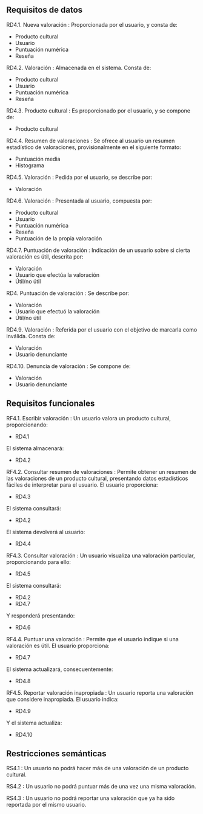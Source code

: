 ## Requisitos de datos

RD4.1. Nueva valoración
: Proporcionada por el usuario, y consta de:

 - Producto cultural
 - Usuario
 - Puntuación numérica
 - Reseña

RD4.2. Valoración
: Almacenada en el sistema. Consta de:

 - Producto cultural
 - Usuario
 - Puntuación numérica
 - Reseña

RD4.3. Producto cultural
: Es proporcionado por el usuario, y se compone de:

 - Producto cultural

RD4.4. Resumen de valoraciones
: Se ofrece al usuario un resumen estadístico de valoraciones, provisionalmente en el siguiente formato:

 - Puntuación media
 - Histograma
 <!-- TODO: podría haber más datos relevantes o incluso datos más relevantes -->

RD4.5. Valoración
: Pedida por el usuario, se describe por:

 - Valoración

RD4.6. Valoración
: Presentada al usuario, compuesta por:

 - Producto cultural
 - Usuario
 - Puntuación numérica
 - Reseña
 - Puntuación de la propia valoración

RD4.7. Puntuación de valoración
: Indicación de un usuario sobre si cierta valoración es útil, descrita por:

 - Valoración
 - Usuario que efectúa la valoración
 - Útil/no útil

RD4. Puntuación de valoración
: Se describe por:

 - Valoración
 - Usuario que efectuó la valoración
 - Útil/no útil

RD4.9. Valoración
: Referida por el usuario con el objetivo de marcarla como inválida. Consta de:

 - Valoración
 - Usuario denunciante

RD4.10. Denuncia de valoración
: Se compone de:

 - Valoración
 - Usuario denunciante

 
## Requisitos funcionales

RF4.1. Escribir valoración
: Un usuario valora un producto cultural, proporcionando:

  - RD4.1

El sistema almacenará:

  - RD4.2

RF4.2. Consultar resumen de valoraciones
: Permite obtener un resumen de las valoraciones de un producto cultural, presentando datos estadísticos fáciles de interpretar para el usuario. El usuario proporciona:

 - RD4.3

El sistema consultará:

 - RD4.2

El sistema devolverá al usuario:

 - RD4.4

RF4.3. Consultar valoración
: Un usuario visualiza una valoración particular, proporcionando para ello:

 - RD4.5

El sistema consultará:

 - RD4.2
 - RD4.7

Y responderá presentando:

 - RD4.6

RF4.4. Puntuar una valoración
: Permite que el usuario indique si una valoración es útil. El usuario proporciona:

 - RD4.7

El sistema actualizará, consecuentemente:

 - RD4.8

RF4.5. Reportar valoración inapropiada
: Un usuario reporta una valoración que considere inapropiada. El usuario indica:

 - RD4.9

Y el sistema actualiza:

 - RD4.10

 
## Restricciones semánticas

RS4.1
: Un usuario no podrá hacer más de una valoración de un producto cultural.

RS4.2
: Un usuario no podrá puntuar más de una vez una misma valoración.

RS4.3
: Un usuario no podrá reportar una valoración que ya ha sido reportada por el mismo usuario.
